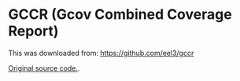 GCCR (Gcov Combined Coverage Report)
============================================

This was downloaded from: https://github.com/eel3/gccr

[Original source code.](https://gcc.gnu.org/ml/gcc-patches/2005-09/msg00562.html "GCCR original source code").

